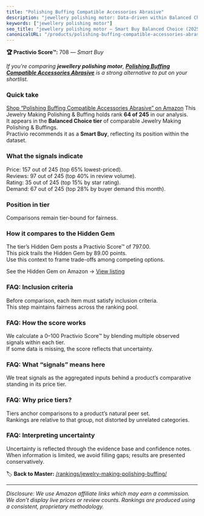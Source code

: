 ```yaml
---
title: "Polishing Buffing Compatible Accessories Abrasive"
description: "jewellery polishing motor: Data-driven within Balanced Choice ranking using the Practivio Score™. Positioned by quality, value, demand, findability, momentum."
keywords: ["jewellery polishing motor"]
seo_title: "jewellery polishing motor — Smart Buy Balanced Choice (2025)"
canonicalURL: "/products/polishing-buffing-compatible-accessories-abrasive-B0B93YYG62/"
---
```


**🏆 Practivio Score™:** 708 — _Smart Buy_


*If you're comparing **jewellery polishing motor**, **[Polishing Buffing Compatible Accessories Abrasive](https://www.amazon.com/dp/B0B93YYG62?tag=practivio-20)** is a strong alternative to put on your shortlist.*
### Quick take
[Shop “Polishing Buffing Compatible Accessories Abrasive” on Amazon](https://www.amazon.com/dp/B0B93YYG62?tag=practivio-20)
This Jewelry Making Polishing & Buffing holds rank **64 of 245** in our analysis.  
It appears in the **Balanced Choice tier** of comparable Jewelry Making Polishing & Buffings.  
Practivio recommends it as a **Smart Buy**, reflecting its position within the dataset.

### What the signals indicate
Price: 157 out of 245 (top 65% lowest-priced).  
Reviews: 97 out of 245 (top 40% in review volume).  
Rating: 35 out of 245 (top 15% by star rating).  
Demand: 67 out of 245 (top 28% by buyer demand this month).

### Position in tier
Comparisons remain tier-bound for fairness.

### How it compares to the Hidden Gem
The tier’s Hidden Gem posts a Practivio Score™ of 797.00.  
This pick trails the Hidden Gem by 89.00 points.  
Use this context to frame trade-offs among competing options.  

See the Hidden Gem on Amazon → [View listing](https://www.amazon.com/dp/B07FFRKYQ9?tag=practivio-20)

### FAQ: Inclusion criteria
Before comparison, each item must satisfy inclusion criteria.  
This step maintains fairness across the ranking pool.

### FAQ: How the score works
We calculate a 0–100 Practivio Score™ by blending multiple observed signals within each tier.  
If some data is missing, the score reflects that uncertainty.

### FAQ: What “signals” means here
We treat signals as the aggregated inputs behind a product’s comparative standing in its price tier.

### FAQ: Why price tiers?
Tiers anchor comparisons to a product’s natural peer set.  
Rankings are relative to that group, not distorted by unrelated categories.

### FAQ: Interpreting uncertainty
Uncertainty is reflected through the evidence base and confidence notes.  
When information is limited, we avoid filling gaps; results are presented conservatively.


🏷️ **Back to Master:** [/rankings/jewelry-making-polishing-buffing/](/rankings/jewelry-making-polishing-buffing/)

---
_Disclosure: We use Amazon affiliate links which may earn a commission. We don’t display live prices or review counts. Rankings are produced using a consistent, proprietary methodology._
